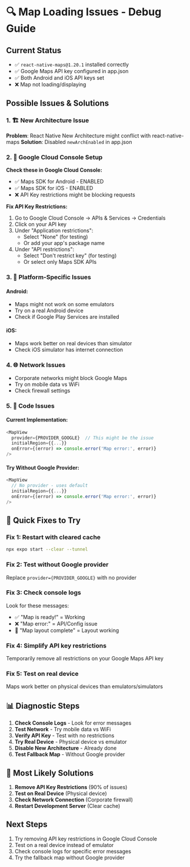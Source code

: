 # 🔍 Map Loading Issues - Debug Guide

## Current Status
- ✅ `react-native-maps@1.20.1` installed correctly
- ✅ Google Maps API key configured in app.json
- ✅ Both Android and iOS API keys set
- ❌ Map not loading/displaying

## Possible Issues & Solutions

### 1. 🏗️ **New Architecture Issue**
**Problem**: React Native New Architecture might conflict with react-native-maps
**Solution**: Disabled `newArchEnabled` in app.json

### 2. 🔑 **Google Cloud Console Setup**
**Check these in Google Cloud Console:**
- ✅ Maps SDK for Android - ENABLED
- ✅ Maps SDK for iOS - ENABLED  
- ❌ API Key restrictions might be blocking requests

**Fix API Key Restrictions:**
1. Go to Google Cloud Console → APIs & Services → Credentials
2. Click on your API key
3. Under "Application restrictions": 
   - Select "None" (for testing)
   - Or add your app's package name
4. Under "API restrictions":
   - Select "Don't restrict key" (for testing)
   - Or select only Maps SDK APIs

### 3. 📱 **Platform-Specific Issues**

#### Android:
- Maps might not work on some emulators
- Try on a real Android device
- Check if Google Play Services are installed

#### iOS:
- Maps work better on real devices than simulator
- Check iOS simulator has internet connection

### 4. 🌐 **Network Issues**
- Corporate networks might block Google Maps
- Try on mobile data vs WiFi
- Check firewall settings

### 5. 🔧 **Code Issues**

#### Current Implementation:
```typescript
<MapView
  provider={PROVIDER_GOOGLE}  // This might be the issue
  initialRegion={{...}}
  onError={(error) => console.error('Map error:', error)}
/>
```

#### Try Without Google Provider:
```typescript
<MapView
  // No provider - uses default
  initialRegion={{...}}
  onError={(error) => console.error('Map error:', error)}
/>
```

## 🚀 Quick Fixes to Try

### Fix 1: Restart with cleared cache
```bash
npx expo start --clear --tunnel
```

### Fix 2: Test without Google provider
Replace `provider={PROVIDER_GOOGLE}` with no provider

### Fix 3: Check console logs
Look for these messages:
- ✅ "Map is ready!" = Working
- ❌ "Map error:" = API/Config issue
- 📐 "Map layout complete" = Layout working

### Fix 4: Simplify API key restrictions
Temporarily remove all restrictions on your Google Maps API key

### Fix 5: Test on real device
Maps work better on physical devices than emulators/simulators

## 📊 Diagnostic Steps

1. **Check Console Logs** - Look for error messages
2. **Test Network** - Try mobile data vs WiFi  
3. **Verify API Key** - Test with no restrictions
4. **Try Real Device** - Physical device vs emulator
5. **Disable New Architecture** - Already done
6. **Test Fallback Map** - Without Google provider

## 🎯 Most Likely Solutions

1. **Remove API Key Restrictions** (90% of issues)
2. **Test on Real Device** (Physical device)
3. **Check Network Connection** (Corporate firewall)
4. **Restart Development Server** (Clear cache)

## Next Steps
1. Try removing API key restrictions in Google Cloud Console
2. Test on a real device instead of emulator
3. Check console logs for specific error messages
4. Try the fallback map without Google provider
